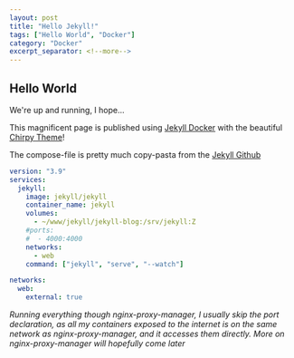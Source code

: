 ```yaml
---
layout: post
title: "Hello Jekyll!"
tags: ["Hello World", "Docker"]
category: "Docker"
excerpt_separator: <!--more-->
---
```


## Hello World

We're up and running, I hope...

<!--more-->

This magnificent page is published using [Jekyll Docker](https://github.com/envygeeks/jekyll-docker/blob/master/README.md) with the beautiful [Chirpy Theme](https://chirpy.cotes.page/)!

The compose-file is pretty much copy-pasta from the [Jekyll Github](https://github.com/envygeeks/jekyll-docker/blob/master/README.md)

```yml
version: "3.9"
services:
  jekyll:
    image: jekyll/jekyll
    container_name: jekyll
    volumes:
      - ~/www/jekyll/jekyll-blog:/srv/jekyll:Z
    #ports:
    #  - 4000:4000
    networks:
      - web
    command: ["jekyll", "serve", "--watch"]

networks:
  web:
    external: true
```

_Running everything though nginx-proxy-manager, I usually skip the port declaration, as all my containers exposed to the internet is on the same network as nginx-proxy-manager, and it accesses them directly._
_More on nginx-proxy-manager will hopefully come later_
